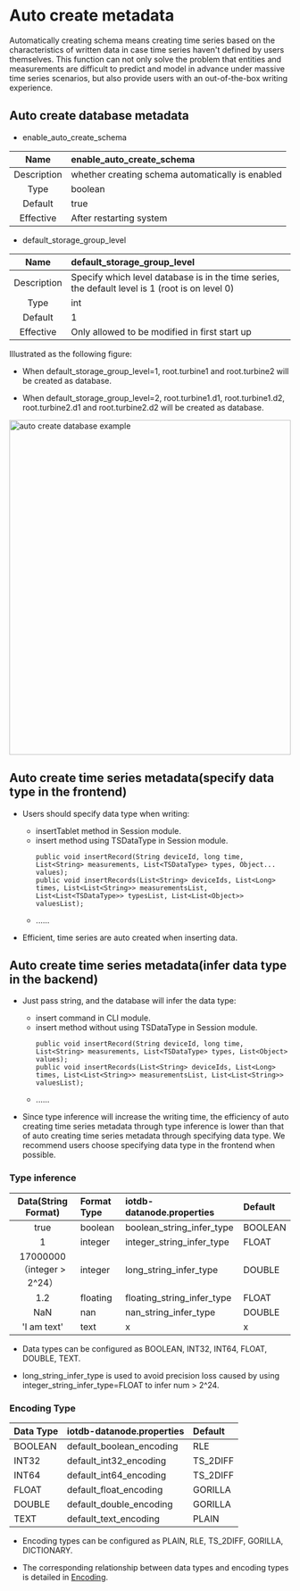 <!--

    Licensed to the Apache Software Foundation (ASF) under one
    or more contributor license agreements.  See the NOTICE file
    distributed with this work for additional information
    regarding copyright ownership.  The ASF licenses this file
    to you under the Apache License, Version 2.0 (the
    "License"); you may not use this file except in compliance
    with the License.  You may obtain a copy of the License at
    
        http://www.apache.org/licenses/LICENSE-2.0
    
    Unless required by applicable law or agreed to in writing,
    software distributed under the License is distributed on an
    "AS IS" BASIS, WITHOUT WARRANTIES OR CONDITIONS OF ANY
    KIND, either express or implied.  See the License for the
    specific language governing permissions and limitations
    under the License.

-->

# Auto create metadata

Automatically creating schema means creating time series based on the characteristics of written data in case time series haven't defined by users themselves.
This function can not only solve the problem that entities and measurements are difficult to predict and model in advance under massive time series scenarios,
but also provide users with an out-of-the-box writing experience.

## Auto create database metadata

* enable\_auto\_create\_schema

| Name | enable\_auto\_create\_schema |
|:---:|:---|
| Description | whether creating schema automatically is enabled |
| Type | boolean |
| Default | true |
| Effective | After restarting system |

* default\_storage\_group\_level

| Name | default\_storage\_group\_level |
|:---:|:---|
| Description | Specify which level database is in the time series, the default level is 1 (root is on level 0) |
| Type | int |
| Default | 1 |
| Effective | Only allowed to be modified in first start up |

Illustrated as the following figure:

* When default_storage_group_level=1, root.turbine1 and root.turbine2 will be created as database.

* When default_storage_group_level=2, root.turbine1.d1, root.turbine1.d2, root.turbine2.d1 and root.turbine2.d2 will be created as database.

<img style="width:100%; max-width:800px; max-height:600px; margin-left:auto; margin-right:auto; display:block;" src="https://alioss.timecho.com/docs/img/UserGuide/Data-Concept/Auto-Create-MetaData/auto_create_sg_example.png?raw=true" alt="auto create database example">

## Auto create time series metadata(specify data type in the frontend)

* Users should specify data type when writing:

    * insertTablet method in Session module.
    * insert method using TSDataType in Session module.
      ```
      public void insertRecord(String deviceId, long time, List<String> measurements, List<TSDataType> types, Object... values);
      public void insertRecords(List<String> deviceIds, List<Long> times, List<List<String>> measurementsList, List<List<TSDataType>> typesList, List<List<Object>> valuesList);
      ```
    * ......

* Efficient, time series are auto created when inserting data.

## Auto create time series metadata(infer data type in the backend)

* Just pass string, and the database will infer the data type:
  
    * insert command in CLI module.
    * insert method without using TSDataType in Session module.
      ```
      public void insertRecord(String deviceId, long time, List<String> measurements, List<TSDataType> types, List<Object> values);
      public void insertRecords(List<String> deviceIds, List<Long> times, List<List<String>> measurementsList, List<List<String>> valuesList);
      ```
    * ......

* Since type inference will increase the writing time, the efficiency of auto creating time series metadata through type inference is lower than that of auto creating time series metadata through specifying data type. We recommend users choose specifying data type in the frontend when possible.

### Type inference

| Data(String Format) | Format Type | iotdb-datanode.properties     | Default |
|:---:|:---|:------------------------------|:---|
| true | boolean | boolean\_string\_infer\_type  | BOOLEAN |
| 1 | integer | integer\_string\_infer\_type  | FLOAT |
| 17000000（integer > 2^24） | integer | long\_string\_infer\_type     | DOUBLE |
| 1.2 | floating | floating\_string\_infer\_type | FLOAT |
| NaN | nan | nan\_string\_infer\_type      | DOUBLE |
| 'I am text' | text | x                             | x |

* Data types can be configured as BOOLEAN, INT32, INT64, FLOAT, DOUBLE, TEXT.

* long_string_infer_type is used to avoid precision loss caused by using integer_string_infer_type=FLOAT to infer num > 2^24.

### Encoding Type

| Data Type | iotdb-datanode.properties  | Default |
|:---|:---------------------------|:---|
| BOOLEAN | default\_boolean\_encoding | RLE |
| INT32 | default\_int32\_encoding   | TS_2DIFF |
| INT64 | default\_int64\_encoding   | TS_2DIFF |
| FLOAT | default\_float\_encoding   | GORILLA |
| DOUBLE | default\_double\_encoding  | GORILLA |
| TEXT | default\_text\_encoding    | PLAIN |

* Encoding types can be configured as PLAIN, RLE, TS_2DIFF, GORILLA, DICTIONARY.

* The corresponding relationship between data types and encoding types is detailed in [Encoding](../Data-Concept/Encoding.md).